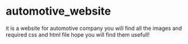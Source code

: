 # automotive_website
it is a website for automotive company 
you will find all the images and required css and html file 
hope you will find them usefull!
